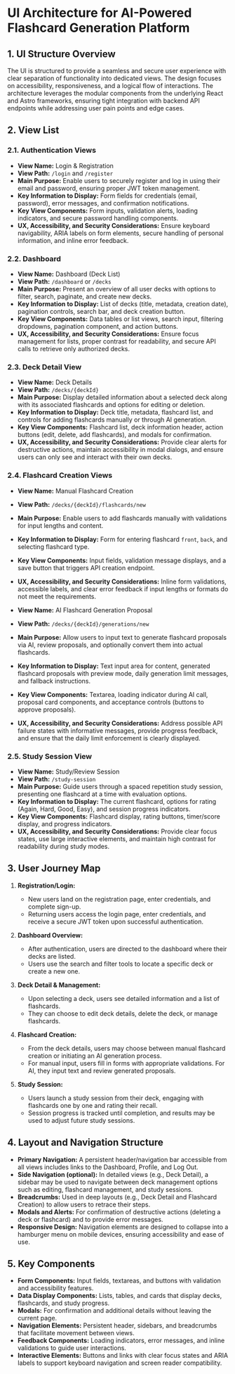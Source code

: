 # UI Architecture for AI-Powered Flashcard Generation Platform

## 1. UI Structure Overview

The UI is structured to provide a seamless and secure user experience with clear separation of functionality into dedicated views. The design focuses on accessibility, responsiveness, and a logical flow of interactions. The architecture leverages the modular components from the underlying React and Astro frameworks, ensuring tight integration with backend API endpoints while addressing user pain points and edge cases.

## 2. View List

### 2.1. Authentication Views

- **View Name:** Login & Registration
- **View Path:** `/login` and `/register`
- **Main Purpose:** Enable users to securely register and log in using their email and password, ensuring proper JWT token management.
- **Key Information to Display:** Form fields for credentials (email, password), error messages, and confirmation notifications.
- **Key View Components:** Form inputs, validation alerts, loading indicators, and secure password handling components.
- **UX, Accessibility, and Security Considerations:** Ensure keyboard navigability, ARIA labels on form elements, secure handling of personal information, and inline error feedback.

### 2.2. Dashboard

- **View Name:** Dashboard (Deck List)
- **View Path:** `/dashboard` or `/decks`
- **Main Purpose:** Present an overview of all user decks with options to filter, search, paginate, and create new decks.
- **Key Information to Display:** List of decks (title, metadata, creation date), pagination controls, search bar, and deck creation button.
- **Key View Components:** Data tables or list views, search input, filtering dropdowns, pagination component, and action buttons.
- **UX, Accessibility, and Security Considerations:** Ensure focus management for lists, proper contrast for readability, and secure API calls to retrieve only authorized decks.

### 2.3. Deck Detail View

- **View Name:** Deck Details
- **View Path:** `/decks/{deckId}`
- **Main Purpose:** Display detailed information about a selected deck along with its associated flashcards and options for editing or deletion.
- **Key Information to Display:** Deck title, metadata, flashcard list, and controls for adding flashcards manually or through AI generation.
- **Key View Components:** Flashcard list, deck information header, action buttons (edit, delete, add flashcards), and modals for confirmation.
- **UX, Accessibility, and Security Considerations:** Provide clear alerts for destructive actions, maintain accessibility in modal dialogs, and ensure users can only see and interact with their own decks.

### 2.4. Flashcard Creation Views

- **View Name:** Manual Flashcard Creation
- **View Path:** `/decks/{deckId}/flashcards/new`
- **Main Purpose:** Enable users to add flashcards manually with validations for input lengths and content.
- **Key Information to Display:** Form for entering flashcard `front`, `back`, and selecting flashcard type.
- **Key View Components:** Input fields, validation message displays, and a save button that triggers API creation endpoint.
- **UX, Accessibility, and Security Considerations:** Inline form validations, accessible labels, and clear error feedback if input lengths or formats do not meet the requirements.

- **View Name:** AI Flashcard Generation Proposal
- **View Path:** `/decks/{deckId}/generations/new`
- **Main Purpose:** Allow users to input text to generate flashcard proposals via AI, review proposals, and optionally convert them into actual flashcards.
- **Key Information to Display:** Text input area for content, generated flashcard proposals with preview mode, daily generation limit messages, and fallback instructions.
- **Key View Components:** Textarea, loading indicator during AI call, proposal card components, and acceptance controls (buttons to approve proposals).
- **UX, Accessibility, and Security Considerations:** Address possible API failure states with informative messages, provide progress feedback, and ensure that the daily limit enforcement is clearly displayed.

### 2.5. Study Session View

- **View Name:** Study/Review Session
- **View Path:** `/study-session`
- **Main Purpose:** Guide users through a spaced repetition study session, presenting one flashcard at a time with evaluation options.
- **Key Information to Display:** The current flashcard, options for rating (Again, Hard, Good, Easy), and session progress indicators.
- **Key View Components:** Flashcard display, rating buttons, timer/score display, and progress indicators.
- **UX, Accessibility, and Security Considerations:** Provide clear focus states, use large interactive elements, and maintain high contrast for readability during study modes.

## 3. User Journey Map

1. **Registration/Login:** 
   - New users land on the registration page, enter credentials, and complete sign-up.
   - Returning users access the login page, enter credentials, and receive a secure JWT token upon successful authentication.

2. **Dashboard Overview:**
   - After authentication, users are directed to the dashboard where their decks are listed.
   - Users use the search and filter tools to locate a specific deck or create a new one.

3. **Deck Detail & Management:**
   - Upon selecting a deck, users see detailed information and a list of flashcards.
   - They can choose to edit deck details, delete the deck, or manage flashcards.

4. **Flashcard Creation:**
   - From the deck details, users may choose between manual flashcard creation or initiating an AI generation process.
   - For manual input, users fill in forms with appropriate validations. For AI, they input text and review generated proposals.

5. **Study Session:**
   - Users launch a study session from their deck, engaging with flashcards one by one and rating their recall.
   - Session progress is tracked until completion, and results may be used to adjust future study sessions.

## 4. Layout and Navigation Structure

- **Primary Navigation:** A persistent header/navigation bar accessible from all views includes links to the Dashboard, Profile, and Log Out.
- **Side Navigation (optional):** In detailed views (e.g., Deck Detail), a sidebar may be used to navigate between deck management options such as editing, flashcard management, and study sessions.
- **Breadcrumbs:** Used in deep layouts (e.g., Deck Detail and Flashcard Creation) to allow users to retrace their steps.
- **Modals and Alerts:** For confirmation of destructive actions (deleting a deck or flashcard) and to provide error messages.
- **Responsive Design:** Navigation elements are designed to collapse into a hamburger menu on mobile devices, ensuring accessibility and ease of use.

## 5. Key Components

- **Form Components:** Input fields, textareas, and buttons with validation and accessibility features.
- **Data Display Components:** Lists, tables, and cards that display decks, flashcards, and study progress.
- **Modals:** For confirmation and additional details without leaving the current page.
- **Navigation Elements:** Persistent header, sidebars, and breadcrumbs that facilitate movement between views.
- **Feedback Components:** Loading indicators, error messages, and inline validations to guide user interactions.
- **Interactive Elements:** Buttons and links with clear focus states and ARIA labels to support keyboard navigation and screen reader compatibility.


